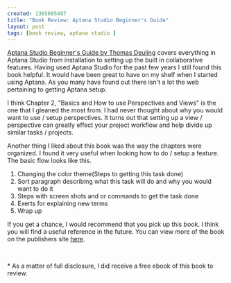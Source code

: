 ```yaml
--- 
created: 1365605497
title: "Book Review: Aptana Studio Beginner's Guide"
layout: post
tags: [book review, aptana studio ]
---
```

<p><a href="http://www.packtpub.com/aptana-studio-3-integrated-development-environment-beginners-guide/book?source=jebaird.com" target="_blank">Aptana Studio Beginner's Guide by Thomas Deuling</a> covers everything in Aptana Studio from installation to setting up the built in collaborative features. Having used Aptana Studio for the past few years I still found this book helpful. It would have been great to have on my shelf when I started using Aptana. As you many have found out there isn't a lot the web pertaining to getting Aptana setup.</p>
<p>I think Chapter 2, &quot;Basics and How to use Perspectives and Views&quot; is the one that I gleaned the most from. I had never thought about why you would want to use / setup perspectives. It turns out that setting up a view / perspective can greatly effect your project workflow and help divide up similar tasks / projects.</p>
<p>Another thing I liked about this book was the way the chapters were organized. I found it very useful when looking how to do / setup a feature. The basic flow looks like this.</p>
<ol>
    <li>Changing the color theme(Steps to getting this task done)</li>
    <li>Sort paragraph describing what this task will do and why you would want to do it</li>
    <li>Steps with screen shots and or commands to get the task done</li>
    <li>Exerts for explaining new terms</li>
    <li>Wrap up</li>
</ol>
<p>If you get a chance, I would recommend that you pick up this book. I think you will find a useful reference in the future. You can view more of the book on the publishers site <a href="http://www.packtpub.com/aptana-studio-3-integrated-development-environment-beginners-guide/book?source=jebaird.com" target="_blank">here</a>.</p>
<p>&nbsp;</p>
<p>* As a matter of full disclosure, I did receive a free ebook of this book to review.</p>
